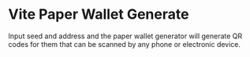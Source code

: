 # Vite Paper Wallet Generate

Input seed and address and the paper wallet generator will generate QR codes for them that can be scanned by any phone or electronic device.
